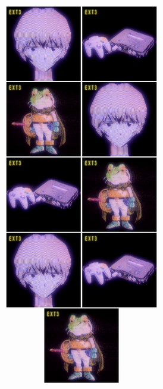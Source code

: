 <p align="center">
  <img src="download.gif" width="200"/>
  <img src="3.gif" width="200"/>
  <img src="4.gif" width="200"/>
    <img src="download.gif" width="200"/>
  <img src="3.gif" width="200"/>
  <img src="4.gif" width="200"/>
    <img src="download.gif" width="200"/>
  <img src="3.gif" width="200"/>
  <img src="4.gif" width="200"/>
</p>









